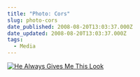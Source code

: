 ```yaml
---
title: "Photo: Cors"
slug: photo-cors
date_published: 2008-08-20T13:03:37.000Z
date_updated: 2008-08-20T13:03:37.000Z
tags:
  - Media
---
```


[![He Always Gives Me This Look](http://farm4.static.flickr.com/3159/2782141650_f4e1cd7b5f.jpg)](http://www.flickr.com/photos/asilentthing/2782141650/)

